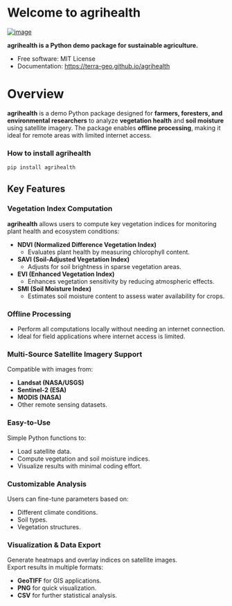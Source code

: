 # Welcome to agrihealth


[![image](https://img.shields.io/pypi/v/agrihealth.svg)](https://pypi.python.org/pypi/agrihealth)


**agrihealth is a Python demo package for sustainable agriculture.**


-   Free software: MIT License
-   Documentation: <https://terra-geo.github.io/agrihealth>
    

# **Overview** 

**agrihealth** is a demo Python package designed for **farmers, foresters, and environmental researchers** to analyze **vegetation health** and **soil moisture** using satellite imagery. The package enables **offline processing**, making it ideal for remote areas with limited internet access.  


### How to install agrihealth

``` python
pip install agrihealth
```

## **Key Features**  

### **Vegetation Index Computation**  
**agrihealth** allows users to compute key vegetation indices for monitoring plant health and ecosystem conditions:  

- **NDVI (Normalized Difference Vegetation Index)**  
  - Evaluates plant health by measuring chlorophyll content.  
- **SAVI (Soil-Adjusted Vegetation Index)**  
  - Adjusts for soil brightness in sparse vegetation areas.  
- **EVI (Enhanced Vegetation Index)**  
  - Enhances vegetation sensitivity by reducing atmospheric effects.  
- **SMI (Soil Moisture Index)**  
  - Estimates soil moisture content to assess water availability for crops.  

### **Offline Processing**  
- Perform all computations locally without needing an internet connection.  
- Ideal for field applications where internet access is limited.  

### **Multi-Source Satellite Imagery Support**  
Compatible with images from:  

- **Landsat (NASA/USGS)**  
- **Sentinel-2 (ESA)**  
- **MODIS (NASA)**  
- Other remote sensing datasets.  

### **Easy-to-Use**  
Simple Python functions to:  

- Load satellite data.  
- Compute vegetation and soil moisture indices.  
- Visualize results with minimal coding effort.  

### **Customizable Analysis**  
Users can fine-tune parameters based on:  

- Different climate conditions.  
- Soil types.  
- Vegetation structures.  

### **Visualization & Data Export**  
Generate heatmaps and overlay indices on satellite images.  
Export results in multiple formats:  

- **GeoTIFF** for GIS applications.  
- **PNG** for quick visualization.  
- **CSV** for further statistical analysis.  
